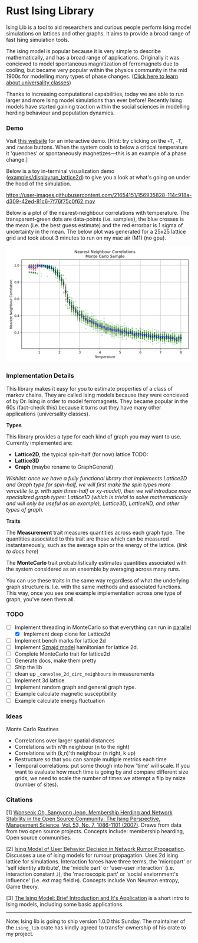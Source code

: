 # Rust Ising Library

Ising Lib is a tool to aid researchers and curious people perform Ising model simulations on lattices and other graphs. It aims to provide a broad range of fast Ising simulation tools.

The ising model is popular because it is very simple to describe mathematically, and has a broad range of applications. Originally it was concieved to model spontaneous magnitization of ferromagnets due to cooling, but became very popular within the physics community in the mid 1900s for modelling many types of phase changes. ([Click here to learn about universality classes](https://www.wikiwand.com/en/Phase_transition#/Critical_exponents_and_universality_classes))

Thanks to increasing computational capabilities, today we are able to run larger and more Ising model simulations than ever before! Recently Ising models have started gaining traction within the social sciences in modelling herding behaviour and population dynamics. 


### Demo 

Visit [this website](https://ising-2d-lattice.netlify.app/) for an interactive demo. [Hint: try clicking on the `+T`, `-T`, and `random` buttons. When the system cools to below a critical temperature it 'quenches' or spontaneously magnetizes—this is an example of a phase change.]

Below is a toy in-terminal visualization demo ([examples/displayrun_lattice2d](https://github.com/dcxSt/ising-lib/tree/main/examples/displayrun_lattice2d)) to give you a look at what's going on under the hood of the simulation.

https://user-images.githubusercontent.com/21654151/156935828-114c918a-d309-42ed-81c6-7f76f75c0f62.mov

Below is a plot of the nearest-neighbour correlations with temperature. The transparent-green dots are data-points (i.e. samples), the blue crosses is the mean (i.e. the best guess estimate) and the red errorbar is 1 sigma of uncertainty in the mean. The below plot was generated for a 25x25 lattice grid and took about 3 minutes to run on my mac air (M1) (no gpu).

![Plot of Nearest Neighbor correlation against Temperature](https://github.com/dcxSt/ising-lib/blob/main/examples/correlation_with_nn/data/plot_76temps_nn_corr.png?raw=true)



### Implementation Details

This library makes it easy for you to estimate properties of a class of markov chains. They are called Ising models because they were concieved of by Dr. Ising in order to model ferromagnets. They became popular in the 60s (fact-check this) because it turns out they have many other applications (universality classes). 

**Types**

This library provides a type for each kind of graph you may want to use. Currently implemented are:
- **Lattice2D**, the typical spin-half (for now) lattice
TODO:
- **Lattice3D**
- **Graph** (maybe rename to GraphGeneral)

*Wishlist: once we have a fully functional library that implements Lattice2D and Graph type for spin-half, we will first make the spin types more vercetile (e.g. with spin three-half or xy-model), then we will introduce more specialized graph types: Lattice1D (which is trivial to solve mathematically and will only be useful as an example), Lattice3D, LatticeND, and other types of graph.*

**Traits**

The **Measurement** trait measures quantities across each graph type. The quantities associated to this trait are those which can be measured instantaneously, such as the average spin or the energy of the lattice. (*link to docs here*)

The **MonteCarlo** trait probabilistically estimates quantities associated with the system considered as an ensemble by averaging across many runs. 

You can use these traits in the same way regardless of what the underlying graph structure is. I.e. with the same methods and associated functions. This way, once you see one example implementation across one type of graph, you've seen them all. 

### TODO
- [ ] Implement threading in MonteCarlo so that everything can run in [parallel](https://www.programming-idioms.org/cheatsheet/Rust)
  - [x] Implement deep clone for Lattice2d 
- [ ] Implement bench marks for lattice 2d
- [ ] Implement [Sznajd model](https://www.wikiwand.com/en/Sznajd_model) hamiltonian for lattice 2d.
- [ ] Complete MonteCarlo trait for lattice2d
- [ ] Generate docs, make them pretty
- [ ] Ship the lib
- [ ] clean up `_convolve_2d_circ_neighbours` in measurements
- [ ] Implement 3d lattice
- [ ] Implement random graph and general graph type.
- [ ] Example calculate magnetic susceptibility
- [ ] Example calculate energy fluctuation

### Ideas
Monte Carlo Routines
- Correlations over larger spatial distances
- Correlations with n'th neighbour (n to the right)
- Correlations with (k,n)'th neighbour (n right, k up)
- Restructure so that you can sample multiple metrics each time
- Temporal correlations: put some though into how 'time' will scale. If you want to evaluate how much time is going by and compare different size grids, we need to scale the number of times we attempt a flip by nsize (number of sites).

### Citations

[1] [Wonseok Oh,  Sangyong Jeon, Membership Herding and Network Stability in the Open Source Community: The Ising Perspective, Management Science, Vol. 53, No. 7, 1086-1101 (2007)](https://www.jstor.org/stable/20122271). Draws from data from two open source projects. Concepts include: membership hearding, Open source communities. 

[2] [Ising Model of User Behavior Decision in Network Rumor Propagation](https://www.hindawi.com/journals/ddns/2018/5207475/). Discusses a use of ising models for rumour propagation. Uses 2d ising lattice for simulations. Interaction forces have three terms, the 'micropart' or 'self identity attribute', the 'middle part' or 'user-user interaction' (i.e. interaction constant `J`), the 'macroscopic part' or 'social enviornment's influence' (i.e. ext mag field `H`). Concepts include Von Neuman entropy, Game theory. 

[3] [The Ising Model: Brief Introduction and It's Application](https://www.intechopen.com/chapters/71210) is a short intro to Ising models, including some basic applications. 


---

Note: Ising lib is going to ship version 1.0.0 this Sunday. The maintainer of the `ising_lib` crate has kindly agreed to transfer ownership of his crate to my project. 


